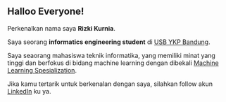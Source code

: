 ## Halloo Everyone!

Perkenalkan nama saya **Rizki Kurnia**.<br>

Saya seorang **informatics engineering student** di [USB YKP Bandung](https://usbypkp.ac.id/).<br>

Saya seaorang mahasiswa teknik informatika, yang memiliki minat yang tinggi dan berfokus di bidang machine learning dengan dibekali [Machine Learning Spesialization](https://coursera.org/share/87a798b46ff175ee5a869e166ad9b8af).<br>

Jika kamu tertarik untuk berkenalan dengan saya, silahkan follow akun [LinkedIn](https://www.linkedin.com/in/rizki-kurnia-337287295/) ku ya.
